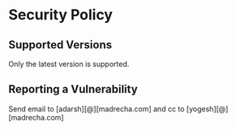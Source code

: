 # Security Policy

## Supported Versions
Only the latest version is supported.

## Reporting a Vulnerability

Send email to [adarsh][@][madrecha.com] and cc to [yogesh][@][madrecha.com]
